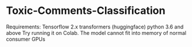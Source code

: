 # Toxic-Comments-Classification
Requirements:
Tensorflow 2.x
transformers (huggingface)
python 3.6 and above
Try running it on Colab. The model cannot fit into memory of normal consumer GPUs
